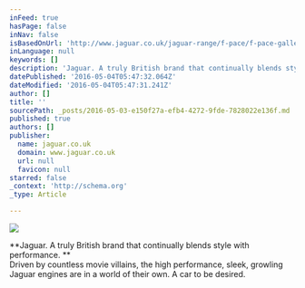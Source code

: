 ```yaml
---
inFeed: true
hasPage: false
inNav: false
isBasedOnUrl: 'http://www.jaguar.co.uk/jaguar-range/f-pace/f-pace-gallery.html'
inLanguage: null
keywords: []
description: 'Jaguar. A truly British brand that continually blends style with performance.  Driven by countless movie villains, the high performance, sleek, growling Jaguar engines are in a world of their own. A car to be desired.'
datePublished: '2016-05-04T05:47:32.064Z'
dateModified: '2016-05-04T05:47:31.241Z'
author: []
title: ''
sourcePath: _posts/2016-05-03-e150f27a-efb4-4272-9fde-7828022e136f.md
published: true
authors: []
publisher:
  name: jaguar.co.uk
  domain: www.jaguar.co.uk
  url: null
  favicon: null
starred: false
_context: 'http://schema.org'
_type: Article

---
```

![](http://www.jaguar.co.uk/Images/FP_17MY_133_LHD_GALLERY-device_desktop-1366x769_tcm91-186307_desktop_1366x769.jpg?v=5)

**Jaguar. A truly British brand that continually blends style with performance. **  
Driven by countless movie villains, the high performance, sleek, growling Jaguar engines are in a world of their own. A car to be desired.